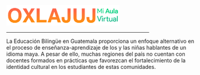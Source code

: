 <img src="/logo-new-g.png" alt="drawing" width="300"/>
<hr width="75% " />
 
La Educación Bilingüe en Guatemala proporciona un enfoque alternativo en el proceso de enseñanza-aprendizaje de los y las niñas hablantes de un idioma maya. A pesar de ello, muchas regiones del país no cuentan con docentes formados en prácticas que favorezcan el fortalecimiento de la identidad cultural en los estudiantes de estas comunidades.
